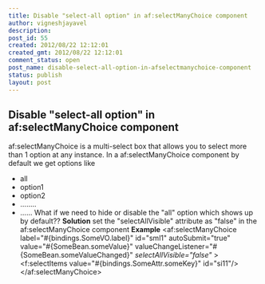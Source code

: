 ```yaml
---
title: Disable "select-all option" in af:selectManyChoice component
author: vigneshjayavel
description: 
post_id: 55
created: 2012/08/22 12:12:01
created_gmt: 2012/08/22 12:12:01
comment_status: open
post_name: disable-select-all-option-in-afselectmanychoice-component
status: publish
layout: post
---
```


## Disable "select-all option" in af:selectManyChoice component

af:selectManyChoice is a multi-select box that allows you to select more than 1 option at any instance. In a af:selectManyChoice component by default we get options like 

  * all
  * option1
  * option2
  * ........
  * ......
What if we need to hide or disable the "all" option which shows up by default?? **Solution** set the "selectAllVisible" attribute as "false" in the af:selectManyChoice component **Example** <af:selectManyChoice label="#{bindings.SomeVO.label}" id="sml1" autoSubmit="true" value="#{SomeBean.someValue}" valueChangeListener="#{SomeBean.someValueChanged}" _selectAllVisible="false"_ > <f:selectItems value="#{bindings.SomeAttr.someKey}" id="si11"/> </af:selectManyChoice>